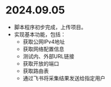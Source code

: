 # 2024.09.05

- 脚本程序初步完成，上传项目。
- 实现基本功能，包括：
  - 获取公网IPv4地址
  - 获取网络配置信息
  - 测试内、外部URL链接
  - 获取开放的端口
  - 获取路由表
  - 通过飞书将采集结果发送给指定用户
